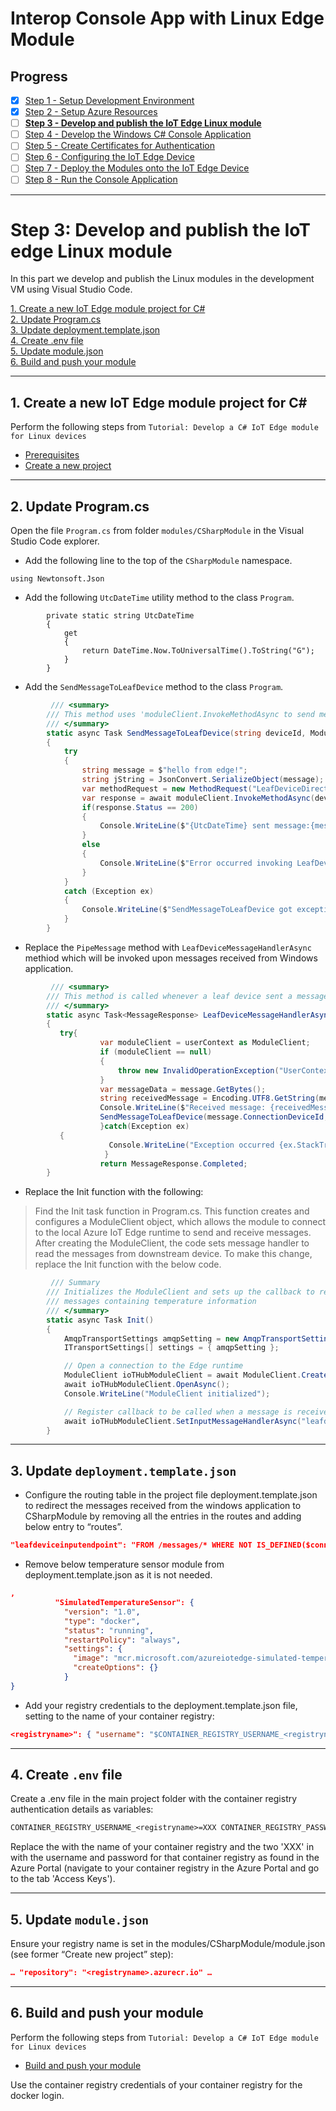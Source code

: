 # Interop Console App with Linux Edge Module
## Progress

- [x] [Step 1 - Setup Development Environment](./Setup%20Development%20Environment.MD)   
- [x] [Step 2 - Setup Azure Resources](./Setup%20Azure%20Resources.MD)  
- [ ] [**Step 3 - Develop and publish the IoT Edge Linux module**](./Develop%20and%20publish%20the%20IoT%20edge%20Linux%20module.MD)  
- [ ] [Step 4 - Develop the Windows C# Console Application](./Develop%20the%20Windows%20C%23%20Console%20Application.MD)  
- [ ] [Step 5 - Create Certificates for Authentication](./Create%20Certificates%20for%20Authentication.MD)  
- [ ] [Step 6 - Configuring the IoT Edge Device](./Configuring%20the%20IoT%20Edge%20Device.MD)  
- [ ] [Step 7 - Deploy the Modules onto the IoT Edge Device](./Deploy%20the%20Modules%20onto%20the%20IoT%20Edge%20Device.MD)  
- [ ] [Step 8 - Run the Console Application](./Run%20the%20Console%20Application.MD)  
---
# Step 3: Develop and publish the IoT edge Linux module
In this part we develop and publish the Linux modules in the development VM using Visual Studio Code.

[1. Create a new IoT Edge module project for C#](step1)  
[2. Update Program.cs](step2)  
[3. Update deployment.template.json](step3)  
[4. Create .env file](step4)  
[5. Update module.json](step5)  
[6. Build and push your module](step6)   

---
<a name="step1"></a>
## 1. Create a new IoT Edge module project for C#
Perform the following steps from `Tutorial: Develop a C# IoT Edge module for Linux devices`
* [Prerequisites](https://docs.microsoft.com/azure/iot-edge/tutorial-csharp-module#prerequisites)
* [Create a new project](https://docs.microsoft.com/azure/iot-edge/tutorial-csharp-module#create-a-new-project)
---
<a name="step2"></a>
## 2. Update Program.cs
Open the file `Program.cs` from folder `modules/CSharpModule` in the Visual Studio Code explorer. 

* Add the following line to the top of the `CSharpModule` namespace.
```chsarp
using Newtonsoft.Json
```

* Add the following `UtcDateTime` utility method to the class `Program`.
```chsarp
        private static string UtcDateTime
        {
            get
            {
                return DateTime.Now.ToUniversalTime().ToString("G");
            }
        }
```

* Add the `SendMessageToLeafDevice` method to the class `Program`. 

```csharp
         /// <summary>
        /// This method uses 'moduleClient.InvokeMethodAsync to send messages to leaf device.
        /// </summary>
        static async Task SendMessageToLeafDevice(string deviceId, ModuleClient moduleClient )
        {
            try
            {
                string message = $"hello from edge!";
                string jString = JsonConvert.SerializeObject(message);
                var methodRequest = new MethodRequest("LeafDeviceDirectMethod", Encoding.UTF8.GetBytes(jString));
                var response = await moduleClient.InvokeMethodAsync(deviceId, methodRequest);
                if(response.Status == 200)
                {
                    Console.WriteLine($"{UtcDateTime} sent message:{message}");
                }
                else
                {
                    Console.WriteLine($"Error occurred invoking LeafDeviceDirectMethod. error status code {response.Status}");
                }
   	        }
            catch (Exception ex)
            {
                Console.WriteLine($"SendMessageToLeafDevice got exception {ex.Message}");
            }
        }

```

* Replace the `PipeMessage` method with `LeafDeviceMessageHandlerAsync` methiod which will be invoked upon messages received from Windows application.
```csharp
         /// <summary>
        /// This method is called whenever a leaf device sent a message to edge. 
        /// </summary>
        static async Task<MessageResponse> LeafDeviceMessageHandlerAsync(Message message, object userContext)
        {
	       try{
                    var moduleClient = userContext as ModuleClient;
                    if (moduleClient == null)
                    {
                        throw new InvalidOperationException("UserContext doesn't contain " + "expected values");
                    }
                    var messageData = message.GetBytes();
                    string receivedMessage = Encoding.UTF8.GetString(messageData);
                    Console.WriteLine($"Received message: {receivedMessage}");
                    SendMessageToLeafDevice(message.ConnectionDeviceId, moduleClient);
                    }catch(Exception ex)
	       {
                      Console.WriteLine("Exception occurred {ex.StackTrace}");
                     }
                    return MessageResponse.Completed;
        }

```

* Replace the Init function with the following:

> Find the Init task function in Program.cs. This function creates and configures a ModuleClient object, which allows the module to connect to the local Azure IoT Edge runtime to send and receive messages. After creating the ModuleClient, the code sets message handler to read the messages from downstream device. To make this change, replace the Init function with the below code.
```csharp
         /// Summary
        /// Initializes the ModuleClient and sets up the callback to receive
        /// messages containing temperature information
        /// </summary>
        static async Task Init()
        {
            AmqpTransportSettings amqpSetting = new AmqpTransportSettings(TransportType.Amqp_Tcp_Only);
            ITransportSettings[] settings = { amqpSetting };

            // Open a connection to the Edge runtime
            ModuleClient ioTHubModuleClient = await ModuleClient.CreateFromEnvironmentAsync(settings);
            await ioTHubModuleClient.OpenAsync();
            Console.WriteLine("ModuleClient initialized");

            // Register callback to be called when a message is received by the proxy module from leaf device.
            await ioTHubModuleClient.SetInputMessageHandlerAsync("leafdeviceinput", LeafDeviceMessageHandlerAsync, ioTHubModuleClient);
        }

```
---
<a name="step3"></a>
## 3. Update `deployment.template.json`

* Configure the routing table in the project file deployment.template.json to redirect the messages received from the windows application to CSharpModule by removing all the entries in the routes and adding below entry to “routes”.
```json
"leafdeviceinputendpoint": "FROM /messages/* WHERE NOT IS_DEFINED($connectionModuleId) INTO BrokeredEndpoint(\"/modules/CSharpModule/inputs/leafdeviceinput\")"
```

* Remove below temperature sensor module from deployment.template.json as it is not needed.
```json
,
          "SimulatedTemperatureSensor": {
            "version": "1.0",
            "type": "docker",
            "status": "running",
            "restartPolicy": "always",
            "settings": {
              "image": "mcr.microsoft.com/azureiotedge-simulated-temperature-sensor:1.0",
              "createOptions": {}
            }
}

```

* Add your registry credentials to the deployment.template.json file, setting <registryname> to the name of your container registry:
```json
<registryname>": { "username": "$CONTAINER_REGISTRY_USERNAME_<registryname>", "password": "$CONTAINER_REGISTRY_PASSWORD_<registryname>", "address": "<registryname>.azurecr.io" }
```
---
<a name="step4"></a>
## 4. Create `.env` file
Create a .env file in the main project folder with the container registry authentication details as variables:
```txt
CONTAINER_REGISTRY_USERNAME_<registryname>=XXX CONTAINER_REGISTRY_PASSWORD_<registryname>=XXX
```
Replace the <registryname> with the name of your container registry and the two 'XXX' in with the username and password for that container registry as found in the Azure Portal (navigate to your container registry in the Azure Portal and go to the tab 'Access Keys').  

---  
<a name="step5"></a>
## 5. Update `module.json`
Ensure your registry name is set in the modules/CSharpModule/module.json (see former “Create new project” step):
```json
… "repository": "<registryname>.azurecr.io" …
```
---
<a name="step6"></a>
## 6. Build and push your module

Perform the following steps from `Tutorial: Develop a C# IoT Edge module for Linux devices`
* [Build and push your module](https://docs.microsoft.com/azure/iot-edge/tutorial-csharp-module#build-and-push-your-module)

Use the container registry credentials of your container registry for the docker login.
